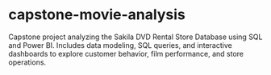 # capstone-movie-analysis
Capstone project analyzing the Sakila DVD Rental Store Database using SQL and Power BI. Includes data modeling, SQL queries, and interactive dashboards to explore customer behavior, film performance, and store operations.

